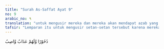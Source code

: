```yaml
---
title: "Surah As-Saffat Ayat 9"
no: 9
arabic_no: ٩
translation: "untuk mengusir mereka dan mereka akan mendapat azab yang kekal,"
tafsir: "Lemparan itu untuk mengusir setan-setan tersebut karena mereka makhluk yang ingkar dan sesat, dan selalu berusaha menyesatkan manusia, dan membujuk manusia supaya ingkar kepada Tuhan. Untuk mereka telah disediakan azab yang akan berlangsung selama-lamanya di neraka."
---
```

دُحُوْرًا وَّلَهُمْ عَذَابٌ وَّاصِبٌ 